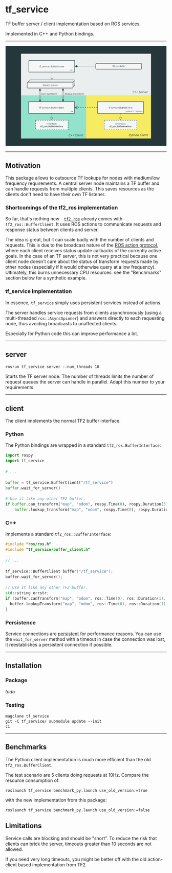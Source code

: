 # tf_service

TF buffer server / client implementation based on ROS services.

Implemented in C++ and Python bindings.

---

![diagram](diagram.png)

---

## Motivation

This package allows to outsource TF lookups for nodes with medium/low frequency requirements.
A central server node maintains a TF buffer and can handle requests from multiple clients.
This saves resources as the clients don't need to have their own TF listener.

### Shortcomings of the tf2_ros implementation

So far, that's nothing new - [`tf2_ros`](https://github.com/ros/geometry2) already comes with `tf2_ros::BufferClient`.
It uses ROS actions to communicate requests and response status between clients and server.

The idea is great, but it can scale badly with the number of clients and requests.
This is due to the broadcast nature of the [ROS action protocol](http://wiki.ros.org/actionlib/DetailedDescription#Action_Interface_.26_Transport_Layer), where each client receives status update callbacks of the currently active goals.
In the case of an TF server, this is not very practical because one client node doesn't care about the status of transform requests made by other nodes (especially if it would otherwise query at a low frequency).
Ultimately, this burns unnecessary CPU resources: see the "Benchmarks" section below for a synthetic example.

### tf_service implementation

In essence, `tf_service` simply uses persistent services instead of actions.

The server handles service requests from clients asynchronously (using a multi-threaded `ros::AsyncSpinner`) and answers directly to each requesting node, thus avoiding broadcasts to unaffected clients.

Especially for Python code this can improve performance a lot.

---
## server

```
rosrun tf_service server --num_threads 10
```

Starts the TF server node. The number of threads limits the number of request queues the server can handle in parallel.
Adapt this number to your requirements.

---
## client

The client implements the normal TF2 buffer interface.

### Python

The Python bindings are wrapped in a standard `tf2_ros.BufferInterface`:

```python
import rospy                                                         
import tf_service

# ...

buffer = tf_service.BufferClient("/tf_service")
buffer.wait_for_server()

# Use it like any other TF2 buffer.
if buffer.can_transform("map", "odom", rospy.Time(0), rospy.Duration(5)):
    buffer.lookup_transform("map", "odom", rospy.Time(0), rospy.Duration(1))
```

### C++

Implements a standard `tf2_ros::BufferInterface`:

```cpp
#include "ros/ros.h"
#include "tf_service/buffer_client.h"

// ...

tf_service::BufferClient buffer("/tf_service");
buffer.wait_for_server();

// Use it like any other TF2 buffer.
std::string errstr;
if (buffer.canTransform("map", "odom", ros::Time(0), ros::Duration(1), &errstr)) {
  buffer.lookupTransform("map", "odom", ros::Time(0), ros::Duration(1));
}
```

### Persistence

Service connections are [persistent](http://wiki.ros.org/roscpp/Overview/Services#Persistent_Connections) for performance reasons.
You can use the `wait_for_server` method with a timeout in case the connection was lost, it reestablishes a persistent connection if possible.

---
## Installation

### Package

*todo*

### Testing

```
magclone tf_service
git -C tf_service/ submodule update --init
ci
```

---
## Benchmarks

The Python client implementation is much more efficient than the old `tf2_ros.BufferClient`.

The test scenario are 5 clients doing requests at 10Hz. Compare the resource consumption of:
```
roslaunch tf_service benchmark_py.launch use_old_version:=true
```
with the new implementation from this package:
```
roslaunch tf_service benchmark_py.launch use_old_version:=false
```

## Limitations

Service calls are blocking and should be "short".
To reduce the risk that clients can brick the server, timeouts greater than 10 seconds are not allowed.

If you need very long timeouts, you might be better off with the old action-client based implementation from TF2.
